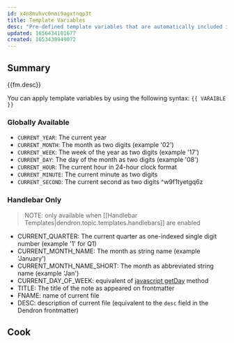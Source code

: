 ```yaml
---
id: x4n8mvhvc0nmi9agxtnqp3t
title: Template Variables
desc: "Pre-defined template variables that are automatically included in your templates at run time"
updated: 1656434101677
created: 1653438949072
---
```


## Summary

{{fm.desc}}

You can apply template variables by using the following syntax: `{{ VARAIBLE }}`

### Globally Available

-   `CURRENT_YEAR`: The current year
-   `CURRENT_MONTH`: The month as two digits (example '02')
-   `CURRENT_WEEK`: The week of the year as two digits (example '17')
-   `CURRENT_DAY`: The day of the month as two digits (example '08')
-   `CURRENT_HOUR`: The current hour in 24-hour clock format
-   `CURRENT_MINUTE`: The current minute as two digits
-   `CURRENT_SECOND`: The current second as two digits ^w9f1tyetgq6z

### Handlebar Only

> NOTE: only available when [[Handlebar Templates|dendron.topic.templates.handlebars]] are enabled

-   CURRENT_QUARTER: The current quarter as one-indexed single digit number (example '1' for Q1)
-   CURRENT_MONTH_NAME: The month as string name (example 'January')
-   CURRENT_MONTH_NAME_SHORT: The month as abbreviated string name (example 'Jan')
-   CURRENT_DAY_OF_WEEK: equivalent of [javascript getDay](https://www.w3schools.com/jsref/jsref_getday.asp) method
-   TITLE: The title of the note as appeared on frontmatter
-   FNAME: name of current file
-   DESC: description of current file (equivalent to the `desc` field in the Dendron frontmatter)

## Cook
